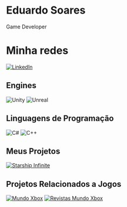 # Eduardo Soares 

Game Developer 

# Minha redes

[![LinkedIn](https://img.shields.io/badge/LinkedIn-0077B5?style=for-the-badge&logo=linkedin&logoColor=white)](https://www.linkedin.com/in/eduardo-soares-59261060/)

## Engines

![Unity](https://img.shields.io/badge/unity-000000?style=for-the-badge&logo=unity&logoColor=ffffff)
![Unreal](https://img.shields.io/badge/unreal-000000?style=for-the-badge&logo=unreal-engine&logoColor=ffffff)

## Linguagens de Programação

![C#](https://img.shields.io/badge/C%23%20for%20unity-purple.svg?style=for-the-badge&logo=.net&logoColor=white)
![C++](https://img.shields.io/badge/C++%20for%20unreal-purple.svg?style=for-the-badge&logo=cplusplus&logoColor=white)

## Meus Projetos

[![Starship Infinite](https://img.shields.io/badge/starship%20infinite-green.svg?style=for-the-badge&logo=xbox&logoColor=white)](https://www.xbox.com/pt-BR/games/store/Starship-Infinite/9NX29CMB0GT8)

## Projetos Relacionados a Jogos

[![Mundo Xbox](https://img.shields.io/badge/[notícias]%20mundo%20xbox-green.svg?style=for-the-badge&logo=xbox&logoColor=white)](https://www.mundoxbox.com.br)
[![Revistas Mundo Xbox](https://img.shields.io/badge/revistas%20mundo%20xbox-000000.svg?style=for-the-badge&logo=amazon&logoColor=)](https://www.amazon.com.br/gp/product/B0CLKVYDH5?ref_=dbs_p_pwh_rwt_anx_a_lnk&storeType=ebooks)